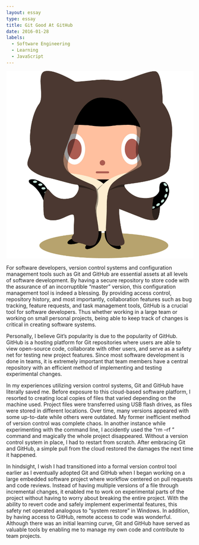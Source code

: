 ```yaml
---
layout: essay
type: essay
title: Git Good At GitHub
date: 2016-01-28
labels:
  - Software Engineering
  - Learning
  - JavaScript
---
```

<img class="ui medium right floated rounded image" src="../images/github.jpg">

For software developers, version control systems and configuration management tools such as Git and GitHub are essential assets at all levels of software development. By having a secure repository to store code with the assurance of an incorruptible “master” version, this configuration management tool is indeed a blessing. By providing access control, repository history, and most importantly, collaboration features such as bug tracking, feature requests, and task management tools, GitHub is a crucial tool for software developers. Thus whether working in a large team or working on small personal projects, being able to keep track of changes is critical in creating software systems.

Personally, I believe Git’s popularity is due to the popularity of GitHub. GitHub is a hosting platform for Git repositories where users are able to view open-source code, collaborate with other users, and serve as a safety net for testing new project features. Since most software development is done in teams, it is extremely important that team members have a central repository with an efficient method of implementing and testing experimental changes. 

In my experiences utilizing version control systems, Git and GitHub have literally saved me. Before exposure to this cloud-based software platform, I resorted to creating local copies of files that varied depending on the machine used. Project files were transferred using USB flash drives, as files were stored in different locations. Over time, many versions appeared with some up-to-date while others were outdated. My former inefficient method of version control was complete chaos. In another instance while experimenting with the command line, I accidently used the “rm –rf <directory>” command and magically the whole project disappeared. Without a version control system in place, I had to restart from scratch. After embracing Git and GitHub, a simple pull from the cloud restored the damages the next time it happened.

In hindsight, I wish I had transitioned into a formal version control tool earlier as I eventually adopted Git and GitHub when I began working on a large embedded software project where workflow centered on pull requests and code reviews. Instead of having multiple versions of a file through incremental changes, it enabled me to work on experimental parts of the project without having to worry about breaking the entire project. With the ability to revert code and safely implement experimental features, this safety net operated analogous to “system restore” in Windows. In addition, by having access to GitHub, remote access to code was wonderful. Although there was an initial learning curve, Git and GitHub have served as valuable tools by enabling me to manage my own code and contribute to team projects. 
